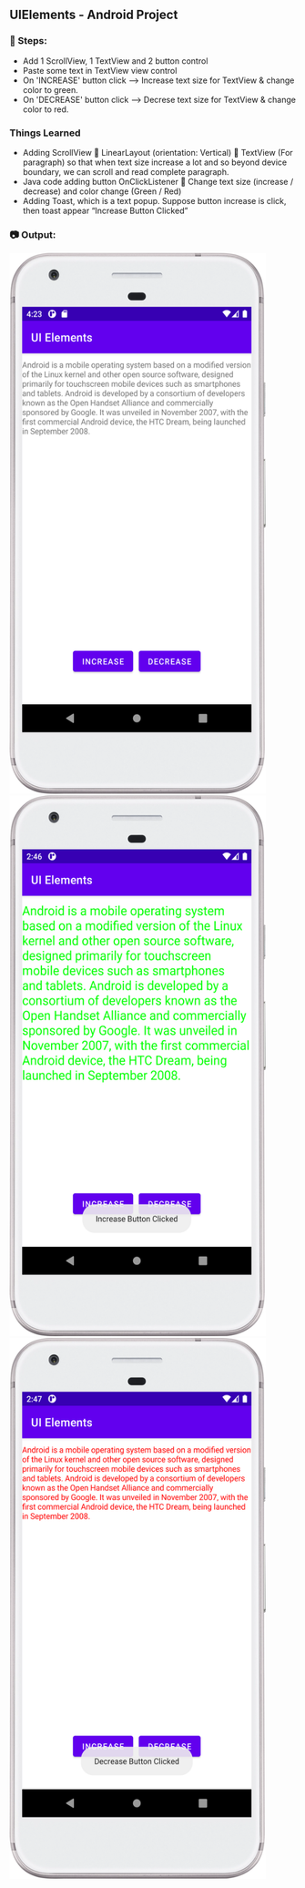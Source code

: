 ## UIElements - Android Project

### :ski: Steps:
 - Add 1 ScrollView, 1 TextView and 2 button control
 - Paste some text in TextView view control
 - On 'INCREASE' button click --> Increase text size for TextView & change color to green.
 - On 'DECREASE' button click --> Decrese text size for TextView & change color to red.

### Things Learned
 - Adding ScrollView  LinearLayout (orientation: Vertical)  TextView (For paragraph) so that when text size increase a lot and so beyond device boundary, we can scroll and read complete paragraph.
 - Java code adding button OnClickListener   Change text size (increase / decrease) and color change (Green / Red)
 - Adding Toast, which is a text popup. Suppose button increase is click, then toast appear “Increase Button Clicked”

### :camera: Output:
<img alt="003_UIElements_Screenshot1" src="ProjectScreenshot/UIElements_App_Screenshot.png" width="450" height="950" />
<img alt="003_UIElements_Screenshot1" src="ProjectScreenshot/UIElements_Text_Increase_Screenshot.png" width="450" height="950" />
<img alt="003_UIElements_Screenshot1" src="ProjectScreenshot/UIElements_Text_Decrease_Screenshot.png" width="450" height="950" />
